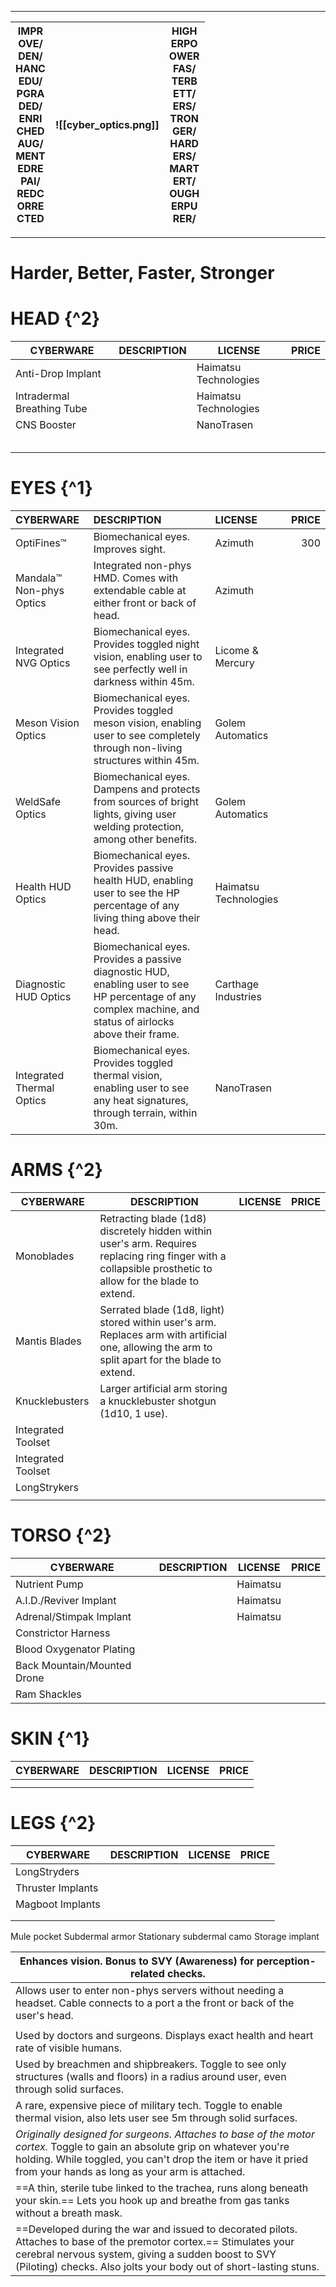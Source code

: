
---

| IMPR<br>OVE/<br>DEN/<br>HANC<br>EDU/<br>PGRA<br>DED/<br>ENRI<br>CHED<br>AUG/<br>MENT<br>EDRE<br>PAI/<br>REDC<br>ORRE<br>CTED | ![[cyber_optics.png]] | HIGH<br>ERPO<br>OWER<br>FAS/<br>TERB<br>ETT/<br>ERS/<br>TRON<br>GER/<br>HARD<br>ERS/<br>MART<br>ERT/<br>OUGH<br>ERPU<br>RER/ |
| :--------------------------------------------------------------------------------------------------------------------------: | :-------------------: | :--------------------------------------------------------------------------------------------------------------------------: |

---

# Harder, Better, Faster, Stronger





# HEAD {^2}

| **CYBERWARE**              | **DESCRIPTION** | **LICENSE**           | **PRICE** |
| -------------------------- | --------------- | --------------------- | --------: |
| Anti-Drop Implant          |                 | Haimatsu Technologies |           |
| Intradermal Breathing Tube |                 | Haimatsu Technologies |           |
| CNS Booster                |                 | NanoTrasen            |           |
|                            |                 |                       |           |
|                            |                 |                       |           |
|                            |                 |                       |           |
|                            |                 |                       |           |
|                            |                 |                       |           |

# EYES {^1}

| **CYBERWARE**             | **DESCRIPTION**                                                                                                                                             | **LICENSE**           | **PRICE** |
| :------------------------ | :---------------------------------------------------------------------------------------------------------------------------------------------------------- | :-------------------- | --------: |
| OptiFines™                | Biomechanical eyes. Improves sight.                                                                                                                         | Azimuth               |       300 |
| Mandala™ Non-phys Optics  | Integrated non-phys HMD. Comes with extendable cable at either front or back of head.                                                                       | Azimuth               |           |
| Integrated NVG Optics     | Biomechanical eyes. Provides toggled night vision, enabling user to see perfectly well in darkness within 45m.                                              | Licome & Mercury      |           |
| Meson Vision Optics       | Biomechanical eyes. Provides toggled meson vision, enabling user to see completely through non-living structures within 45m.                                | Golem Automatics      |           |
| WeldSafe Optics           | Biomechanical eyes. Dampens and protects from sources of bright lights, giving user welding protection, among other benefits.                               | Golem Automatics      |           |
| Health HUD Optics         | Biomechanical eyes. Provides passive health HUD, enabling user to see the HP percentage of any living thing above their head.                               | Haimatsu Technologies |           |
| Diagnostic HUD Optics     | Biomechanical eyes. Provides a passive diagnostic HUD, enabling user to see HP percentage of any complex machine, and status of airlocks above their frame. | Carthage Industries   |           |
| Integrated Thermal Optics | Biomechanical eyes. Provides toggled thermal vision, enabling user to see any heat signatures, through terrain, within 30m.                                 | NanoTrasen            |           |

# ARMS {^2}

| **CYBERWARE**      | **DESCRIPTION**                                                                                                                                            | **LICENSE** | **PRICE** |
| ------------------ | ---------------------------------------------------------------------------------------------------------------------------------------------------------- | ----------- | --------: |
| Monoblades         | Retracting blade (1d8) discretely hidden within user's arm. Requires replacing ring finger with a collapsible prosthetic to allow for the blade to extend. |             |           |
| Mantis Blades      | Serrated blade (1d8, light) stored within user's arm. Replaces arm with artificial one, allowing the arm to split apart for the blade to extend.           |             |           |
| Knucklebusters     | Larger artificial arm storing a knucklebuster shotgun (1d10, 1 use).                                                                                       |             |           |
| Integrated Toolset |                                                                                                                                                            |             |           |
| Integrated Toolset |                                                                                                                                                            |             |           |
| LongStrykers       |                                                                                                                                                            |             |           |
|                    |                                                                                                                                                            |             |           |

# TORSO {^2}

| **CYBERWARE**               | **DESCRIPTION** | **LICENSE** | **PRICE** |
| --------------------------- | --------------- | ----------- | --------: |
| Nutrient Pump               |                 | Haimatsu    |           |
| A.I.D./Reviver Implant      |                 | Haimatsu    |           |
| Adrenal/Stimpak Implant     |                 | Haimatsu    |           |
| Constrictor Harness         |                 |             |           |
| Blood Oxygenator Plating    |                 |             |           |
| Back Mountain/Mounted Drone |                 |             |           |
| Ram Shackles                |                 |             |           |

# SKIN {^1}

| **CYBERWARE** | **DESCRIPTION** | **LICENSE** | **PRICE** |
| ------------- | --------------- | ----------- | --------: |
|               |                 |             |           |
|               |                 |             |           |

# LEGS {^2}

| **CYBERWARE**     | **DESCRIPTION** | **LICENSE** | **PRICE** |
| ----------------- | --------------- | ----------- | --------: |
| LongStryders      |                 |             |           |
| Thruster Implants |                 |             |           |
| Magboot Implants  |                 |             |           |
|                   |                 |             |           |
|                   |                 |             |           |


Mule pocket
Subdermal armor
Stationary subdermal camo
Storage implant


| Enhances vision. Bonus to SVY (Awareness) for perception-related checks.                                                                                                                                                                        |
| ----------------------------------------------------------------------------------------------------------------------------------------------------------------------------------------------------------------------------------------------- |
| Allows user to enter non-phys servers without needing a headset. Cable connects to a port a the front or back of the user's head.                                                                                                               |
|                                                                                                                                                                                                                                                 |
| Used by doctors and surgeons. Displays exact health and heart rate of visible humans.                                                                                                                                                           |
| Used by breachmen and shipbreakers. Toggle to see only structures (walls and floors) in a radius around user, even through solid surfaces.                                                                                                      |
| A rare, expensive piece of military tech. Toggle to enable thermal vision, also lets user see 5m through solid surfaces.                                                                                                                        |
| *Originally designed for surgeons. Attaches to base of the motor cortex.* Toggle to gain an absolute grip on whatever you're holding. While toggled, you can't drop the item or have it pried from your hands as long as your arm is attached.  |
| ==A thin, sterile tube linked to the trachea, runs along beneath your skin.== Lets you hook up and breathe from gas tanks without a breath mask.                                                                                                |
| ==Developed during the war and issued to decorated pilots. Attaches to base of the premotor cortex.== Stimulates your cerebral nervous system, giving a sudden boost to SVY (Piloting) checks. Also jolts your body out of short-lasting stuns. |
